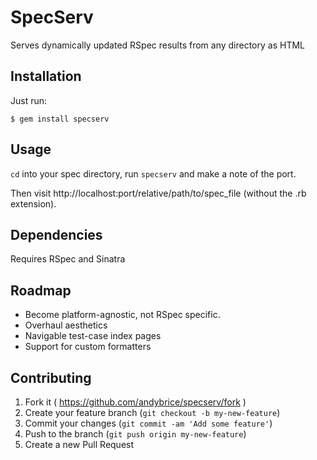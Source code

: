 SpecServ
========

Serves dynamically updated RSpec results from any directory as HTML

## Installation ##

Just run:

    $ gem install specserv

## Usage ##

`cd` into your spec directory, run `specserv` and make a note of the port.

Then visit http://localhost:port/relative/path/to/spec_file (without the .rb extension).

## Dependencies ##

Requires RSpec and Sinatra

## Roadmap ##

- Become platform-agnostic, not RSpec specific.
- Overhaul aesthetics
- Navigable test-case index pages
- Support for custom formatters

## Contributing ##

1. Fork it ( https://github.com/andybrice/specserv/fork )
2. Create your feature branch (`git checkout -b my-new-feature`)
3. Commit your changes (`git commit -am 'Add some feature'`)
4. Push to the branch (`git push origin my-new-feature`)
5. Create a new Pull Request